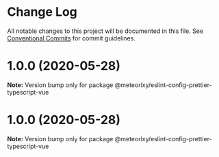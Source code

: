 # Change Log

All notable changes to this project will be documented in this file.
See [Conventional Commits](https://conventionalcommits.org) for commit guidelines.

# 1.0.0 (2020-05-28)

**Note:** Version bump only for package @meteorlxy/eslint-config-prettier-typescript-vue





# 1.0.0 (2020-05-28)

**Note:** Version bump only for package @meteorlxy/eslint-config-prettier-typescript-vue
